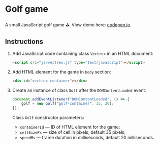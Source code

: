 # Golf game

A small JavaScript golf game ⛳. View demo here: [codepen.io](https://codepen.io/mnbond/full/VYwmVPX).

## Instructions

1. Add JavaScript code containing class `Vectrex` in an HTML document:

    ```html
    <script src="js/vectrex.js" type="text/javascript"></script>
    ```

2. Add HTML element for the game in `body` section:

    ```html
    <div id="vectrex-container"></div>
    ```

3. Сreate an instance of class `Golf` after the `DOMContentLoaded` event:

    ```js
    document.addEventListener("DOMContentLoaded", () => {
        golf = new Golf("golf-container", 35, 20);
    });
    ```

    Class `Golf` constructor parameters:
    - `containerId` — ID of HTML element for the game;
    - `cellSizePx` — size of cell in pixels, default 35 pixels;
    - `speedMs` — frame duration in milliseconds, default 20 milliseconds.